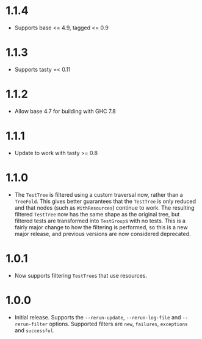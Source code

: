 # 1.1.4

* Supports base <= 4.9, tagged <= 0.9

# 1.1.3

* Supports tasty =< 0.11

# 1.1.2

* Allow base 4.7 for building with GHC 7.8

# 1.1.1

* Update to work with tasty >= 0.8

# 1.1.0

* The `TestTree` is filtered using a custom traversal now, rather than a
  `TreeFold`. This gives better guarantees that the `TestTree` is only
  reduced and that nodes (such as `WithResources`) continue to work. The
  resulting filtered `TestTree` now has the same shape as the original
  tree, but filtered tests are transformed into `TestGroup`s with no tests.
  This is a fairly major change to how the filtering is performed, so this
  is a new major release, and previous versions are now considered
  deprecated.

# 1.0.1

* Now supports filtering `TestTree`s that use resources.

# 1.0.0

* Initial release. Supports the `--rerun-update`, `--rerun-log-file` and
  `--rerun-filter` options. Supported filters are `new`, `failures`,
  `exceptions` and `successful`.
